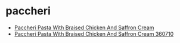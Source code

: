 # paccheri

 * [Paccheri Pasta With Braised Chicken And Saffron Cream](../../index/p/paccheri-pasta-with-braised-chicken-and-saffron-cream-360710.json)
 * [Paccheri Pasta With Braised Chicken And Saffron Cream 360710](../../index/p/paccheri-pasta-with-braised-chicken-and-saffron-cream-360710.json)
